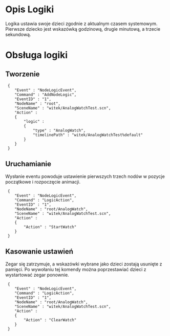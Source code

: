 Opis Logiki
===========

Logika ustawia swoje dzieci zgodnie z aktualnym czasem systemowym.
Pierwsze dziecko jest wskazówką godzinową, drugie minutową, a trzecie
sekundową.

Obsługa logiki
==============

Tworzenie
---------

     {
        "Event" : "NodeLogicEvent",
        "Command" : "AddNodeLogic",
        "EventID" : "1",
        "NodeName" : "root",
        "SceneName" : "witek/AnalogWatchTest.scn",
        "Action" : 
        {
            "logic" : 
            {
                "type" : "AnalogWatch",
                "timelinePath" : "witek/AnalogWatchTest%default"
            }
        }
     }

Uruchamianie
------------

Wysłanie eventu powoduje ustawienie pierwszych trzech nodów w pozycje
początkowe i rozpoczęcie animacji.

     {
        "Event" : "NodeLogicEvent",
        "Command" : "LogicAction",
        "EventID" : "1",
        "NodeName" : "root/AnalogWatch",
        "SceneName" : "witek/AnalogWatchTest.scn",
        "Action" : 
        {
            "Action" : "StartWatch"
        }
     }

Kasowanie ustawień
------------------

Zegar się zatrzymuje, a wskazówki wybrane jako dzieci zostają usunięte z
pamięci. Po wywołaniu tej komendy można poprzestawiać dzieci z
wystartować zegar ponownie.

     {
        "Event" : "NodeLogicEvent",
        "Command" : "LogicAction",
        "EventID" : "1",
        "NodeName" : "root/AnalogWatch",
        "SceneName" : "witek/AnalogWatchTest.scn",
        "Action" : 
        {
            "Action" : "ClearWatch"
        }
     }